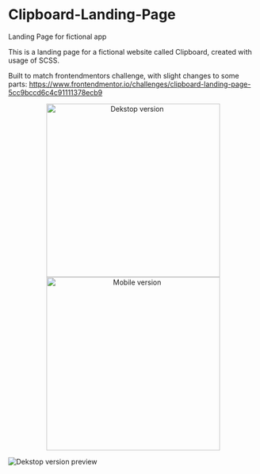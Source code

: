 # Clipboard-Landing-Page
Landing Page for fictional app

This is a landing page for a fictional website called Clipboard, created with usage of SCSS.

Built to match frontendmentors challenge, with slight changes to some parts:
https://www.frontendmentor.io/challenges/clipboard-landing-page-5cc9bccd6c4c91111378ecb9

<p align="center">
  <img src="https://res.cloudinary.com/dz209s6jk/image/upload/v1556725335/Challenges/xiydlw7ggmnfnldlflit.jpg" width="350" title="Dekstop version">
                                                                                                                                                   <img src="https://res.cloudinary.com/dz209s6jk/image/upload/v1556725335/Challenges/voykxa1c0o8esyknz1jf.jpg" width="350" title="Mobile version">

</p>

![Dekstop version preview](https://res.cloudinary.com/dz209s6jk/image/upload/v1556725335/Challenges/xiydlw7ggmnfnldlflit.jpg)
